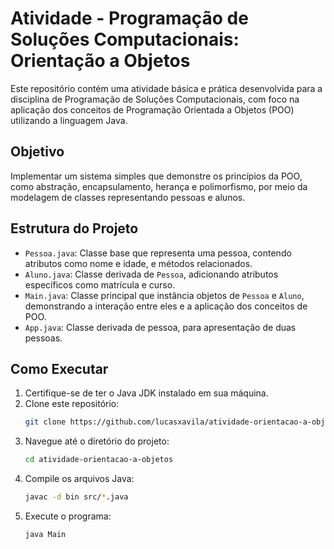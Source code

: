 # Atividade - Programação de Soluções Computacionais: Orientação a Objetos

Este repositório contém uma atividade básica e prática desenvolvida para a disciplina de Programação de Soluções Computacionais, com foco na aplicação dos conceitos de Programação Orientada a Objetos (POO) utilizando a linguagem Java.

## Objetivo

Implementar um sistema simples que demonstre os princípios da POO, como abstração, encapsulamento, herança e polimorfismo, por meio da modelagem de classes representando pessoas e alunos.

## Estrutura do Projeto

- `Pessoa.java`: Classe base que representa uma pessoa, contendo atributos como nome e idade, e métodos relacionados.
- `Aluno.java`: Classe derivada de `Pessoa`, adicionando atributos específicos como matrícula e curso.
- `Main.java`: Classe principal que instância objetos de `Pessoa` e `Aluno`, demonstrando a interação entre eles e a aplicação dos conceitos de POO.
- `App.java`: Classe derivada de pessoa, para apresentação de duas pessoas.

## Como Executar

1. Certifique-se de ter o Java JDK instalado em sua máquina.
2. Clone este repositório:
   ```bash
   git clone https://github.com/lucasxavila/atividade-orientacao-a-objetos.git
3. Navegue até o diretório do projeto:
   ```bash
   cd atividade-orientacao-a-objetos
4. Compile os arquivos Java:
   ```bash
   javac -d bin src/*.java
5. Execute o programa:
   ```bash
   java Main

